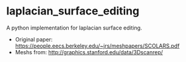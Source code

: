 # laplacian_surface_editing

A python implementation for laplacian surface editing.

- Original paper: https://people.eecs.berkeley.edu/~jrs/meshpapers/SCOLARS.pdf
- Meshs from: http://graphics.stanford.edu/data/3Dscanrep/

